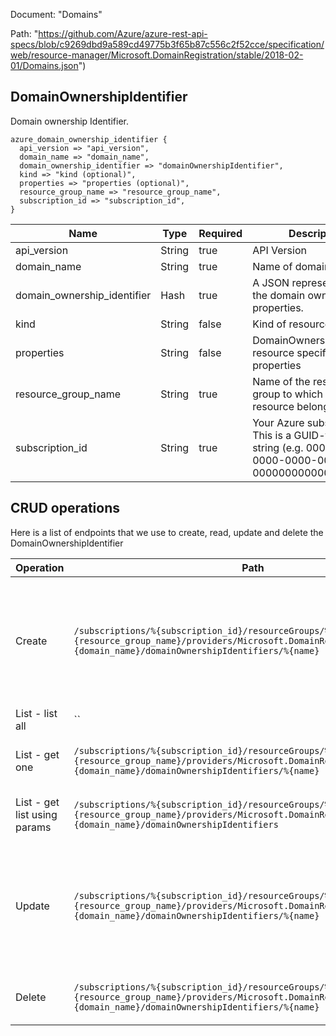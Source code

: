 Document: "Domains"


Path: "https://github.com/Azure/azure-rest-api-specs/blob/c9269dbd9a589cd49775b3f65b87c556c2f52cce/specification/web/resource-manager/Microsoft.DomainRegistration/stable/2018-02-01/Domains.json")

## DomainOwnershipIdentifier

Domain ownership Identifier.

```puppet
azure_domain_ownership_identifier {
  api_version => "api_version",
  domain_name => "domain_name",
  domain_ownership_identifier => "domainOwnershipIdentifier",
  kind => "kind (optional)",
  properties => "properties (optional)",
  resource_group_name => "resource_group_name",
  subscription_id => "subscription_id",
}
```

| Name        | Type           | Required       | Description       |
| ------------- | ------------- | ------------- | ------------- |
|api_version | String | true | API Version |
|domain_name | String | true | Name of domain. |
|domain_ownership_identifier | Hash | true | A JSON representation of the domain ownership properties. |
|kind | String | false | Kind of resource. |
|properties | String | false | DomainOwnershipIdentifier resource specific properties |
|resource_group_name | String | true | Name of the resource group to which the resource belongs. |
|subscription_id | String | true | Your Azure subscription ID. This is a GUID-formatted string (e.g. 00000000-0000-0000-0000-000000000000). |



## CRUD operations

Here is a list of endpoints that we use to create, read, update and delete the DomainOwnershipIdentifier

| Operation | Path | Verb | Description | OperationID |
| ------------- | ------------- | ------------- | ------------- | ------------- |
|Create|`/subscriptions/%{subscription_id}/resourceGroups/%{resource_group_name}/providers/Microsoft.DomainRegistration/domains/%{domain_name}/domainOwnershipIdentifiers/%{name}`|Put|Creates an ownership identifier for a domain or updates identifier details for an existing identifer|Domains_CreateOrUpdateOwnershipIdentifier|
|List - list all|``||||
|List - get one|`/subscriptions/%{subscription_id}/resourceGroups/%{resource_group_name}/providers/Microsoft.DomainRegistration/domains/%{domain_name}/domainOwnershipIdentifiers/%{name}`|Get|Get ownership identifier for domain|Domains_GetOwnershipIdentifier|
|List - get list using params|`/subscriptions/%{subscription_id}/resourceGroups/%{resource_group_name}/providers/Microsoft.DomainRegistration/domains/%{domain_name}/domainOwnershipIdentifiers`|Get|Lists domain ownership identifiers.|Domains_ListOwnershipIdentifiers|
|Update|`/subscriptions/%{subscription_id}/resourceGroups/%{resource_group_name}/providers/Microsoft.DomainRegistration/domains/%{domain_name}/domainOwnershipIdentifiers/%{name}`|Put|Creates an ownership identifier for a domain or updates identifier details for an existing identifer|Domains_CreateOrUpdateOwnershipIdentifier|
|Delete|`/subscriptions/%{subscription_id}/resourceGroups/%{resource_group_name}/providers/Microsoft.DomainRegistration/domains/%{domain_name}/domainOwnershipIdentifiers/%{name}`|Delete|Delete ownership identifier for domain|Domains_DeleteOwnershipIdentifier|
